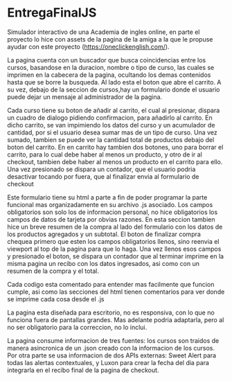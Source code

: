 # EntregaFinalJS

Simulador interactivo de una Academia de ingles online, en parte el proyecto lo hice con assets de la pagina de la amiga a la que le propuse ayudar con este proyecto
(https://oneclickenglish.com/).

La pagina cuenta con un buscador que busca coincidencias entre los cursos, basandose en la duracion, nombre o tipo de curso, las cuales se imprimen en la cabecera de la pagina, ocultando los demas contenidos hasta que se borre la busqueda. Al lado esta el boton que abre el carrito.
A su vez, debajo de la seccion de cursos,hay un formulario donde el usuario puede dejar un mensaje al administrador de la pagina.

Cada curso tiene su boton de añadir al carrito, el cual al presionar, dispara un cuadro de dialogo pidiendo confirmacion, para añadirlo al carrito. En dicho carrito,
se van impimiendo los datos del curso y un acumulador de cantidad, por si el usuario desea sumar mas de un tipo de curso. Una vez sumado, tambien se puede ver la cantidad total de productos debajo del boton del carrito.
En en carrito hay tambien dos botones, uno para borrar el carrito, para lo cual debe haber al menos un producto, y otro de ir al checkout, tambien debe haber al menos
un producto en el carrito para ello. Una vez presionado se dispara un contador, que el usuario podria desactivar tocando por fuera, que al finalizar envia al formulario
de checkout

Este formulario tiene su html a parte a fin de poder programar la parte funcional mas organizadamente en su archivo .js asociado. Los campos obligatorios son solo los de informacion personal, no hice obligatorios los campos de datos de tarjeta por obvias razones. En esta seccion tambien hice un breve resumen de la compra al lado del formulario con los datos de los productos agregados y un subtotal. El boton de finalizar compra chequea primero que esten los campos obligatorios llenos, sino reenvia el viewport al top de la pagina para que lo haga. Una vez llenos esos campos y presionado el boton, se dispara un contador que al terminar imprime en la misma pagina un recibo con los datos ingresados, asi como con un resumen de la compra y el total.

Cada codigo esta comentado para entender mas facilmente que funcion cumple, asi como las secciones del html tienen comentarios para ver donde se imprime cada cosa desde el .js

La pagina esta diseñada para escritorio, no es responsiva, con lo que no funciona fuera de pantallas grandes. Mas adelante podria adaptarla, pero al no ser obligatorio para la correccion, no lo inclui.

La pagina consume informacion de tres fuentes: los cursos son traidos de manera asincronica de un .json creado con la informacion de los cursos. Por otra parte se usa informacion de dos APIs externas: Sweet Alert para todas las alertas contextuales, y Luxon para crear la fecha del dia para integrarla en el recibo final de la pagina de checkout.
